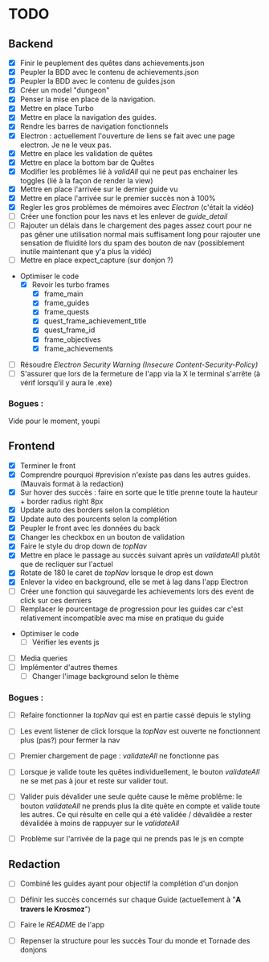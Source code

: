 # TODO

## Backend

- [x] Finir le peuplement des quêtes dans achievements.json
- [x] Peupler la BDD avec le contenu de achievements.json
- [x] Peupler la BDD avec le contenu de guides.json
- [x] Créer un model "dungeon"
- [x] Penser la mise en place de la navigation.
- [x] Mettre en place Turbo
- [x] Mettre en place la navigation des guides.
- [x] Rendre les barres de navigation fonctionnels
- [x] Electron : actuellement l'ouverture de liens se fait avec une page electron. Je ne le veux pas.
- [x] Mettre en place les validation de quêtes
- [x] Mettre en place la bottom bar de Quêtes
- [x] Modifier les problêmes lié à _validAll_ qui ne peut pas enchainer les toggles (lié à la façon de render la view)
- [x] Mettre en place l'arrivée sur le dernier guide vu
- [x] Mettre en place l'arrivée sur le premier succès non à 100%
- [x] Regler les gros problèmes de mémoires avec *Electron* (c'était la vidéo)
- [ ] Créer une fonction pour les navs et les enlever de *guide_detail*
- [ ] Rajouter un délais dans le chargement des pages assez court pour ne pas gêner une utilisation normal mais suffisament long pour rajouter une sensation de fluidité lors du spam des bouton de nav (possiblement inutile maintenant que y'a plus la vidéo)
- [ ] Mettre en place expect_capture (sur donjon ?)
- Optimiser le code
    - [x] Revoir les turbo frames
        - [x] frame_main
        - [x] frame_guides
        - [x] frame_quests
        - [x] quest_frame_achievement_title
        - [x] quest_frame_id
        - [x] frame_objectives
        - [x] frame_achievements
- [ ] Résoudre *Electron Security Warning (Insecure Content-Security-Policy)*
- [ ] S'assurer que lors de la fermeture de l'app via la X le terminal s'arrête (à vérif lorsqu'il y aura le .exe)

### Bogues :

Vide pour le moment, youpi


## Frontend

- [x] Terminer le front
- [x] Comprendre pourquoi #prevision n'existe pas dans les autres guides. (Mauvais format à la redaction)
- [x] Sur hover des succès : faire en sorte que le title prenne toute la hauteur + border radius right 8px
- [x] Update auto des borders selon la complétion
- [x] Update auto des pourcents selon la complétion
- [x] Peupler le front avec les données du back
- [x] Changer les checkbox en un bouton de validation
- [x] Faire le style du drop down de _topNav_
- [x] Mettre en place le passage au succès suivant après un _validateAll_ plutôt que de recliquer sur l'actuel
- [x] Rotate de 180 le caret de _topNav_ lorsque le drop est down
- [x] Enlever la video en background, elle se met à lag dans l'app Electron
- [ ] Créer une fonction qui sauvegarde les achievements lors des event de click sur ces derniers
- [ ] Remplacer le pourcentage de progression pour les guides car c'est relativement incompatible avec ma mise en pratique du guide
- Optimiser le code 
    - [ ] Vérifier les events js
- [ ] Media queries
- [ ] Implémenter d'autres themes
    - [ ] Changer l'image background selon le thème

### Bogues :

- [ ] Refaire fonctionner la *topNav* qui est en partie cassé depuis le styling
- [ ] Les event listener de click lorsque la _topNav_ est ouverte ne fonctionnent plus (pas?) pour fermer la nav
- [ ] Premier chargement de page : _validateAll_ ne fonctionne pas
- [ ] Lorsque je valide toute les quêtes individuellement, le bouton _validateAll_ ne se met pas à jour et reste sur valider tout.
- [ ] Valider puis dévalider une seule quête cause le même problême: le bouton _validateAll_ ne prends plus la dite quête en compte et valide toute les autres. Ce qui résulte en celle qui a été validée / dévalidée a rester dévalidée à moins de rappuyer sur le _validateAll_
- [ ] Problème sur l'arrivée de la page qui ne prends pas le js en compte


## Redaction

- [ ] Combiné les guides ayant pour objectif la complétion d'un donjon
- [ ] Définir les succès concernés sur chaque Guide (actuellement à "**A travers le Krosmoz**")
- [ ] Faire le _README_ de l'app
- [ ] Repenser la structure pour les succès Tour du monde et Tornade des donjons

